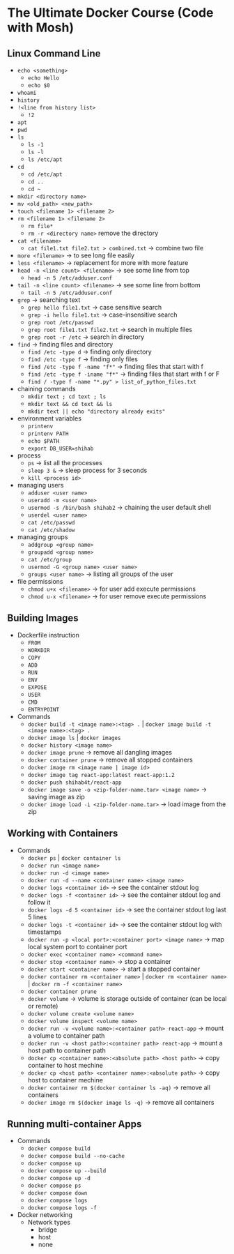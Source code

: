 # The Ultimate Docker Course (Code with Mosh)

## Linux Command Line

- `echo <something>`
  - `echo Hello`
  - `echo $0`
- `whoami`
- `history`
- `!<line from history list>`
  - `!2`
- `apt`
- `pwd`
- `ls`
  - `ls -1`
  - `ls -l`
  - `ls /etc/apt`
- `cd`
  - `cd /etc/apt`
  - `cd ..`
  - `cd ~`
- `mkdir <directory name>`
- `mv <old_path> <new_path>`
- `touch <filename 1> <filename 2>`
- `rm <filename 1> <filename 2>`
  - `rm file*`
  - `rm -r <directory name>` remove the directory
- `cat <filename>`
  - `cat file1.txt file2.txt > combined.txt` -> combine two file
- `more <filename>` -> to see long file easily
- `less <filename>` -> replacement for more with more feature
- `head -n <line count> <filename>` -> see some line from top
  - `head -n 5 /etc/adduser.conf`
- `tail -n <line count> <filename>` -> see some line from bottom
  - `tail -n 5 /etc/adduser.conf`
- `grep` -> searching text
  - `grep hello file1.txt` -> case sensitive search
  - `grep -i hello file1.txt` -> case-insensitive search
  - `grep root /etc/passwd`
  - `grep root file1.txt file2.txt` -> search in multiple files
  - `grep root -r /etc` -> search in directory
- `find` -> finding files and directory
  - `find /etc -type d` -> finding only directory
  - `find /etc -type f` -> finding only files
  - `find /etc -type f -name "f*"` -> finding files that start with f
  - `find /etc -type f -iname "f*"` -> finding files that start with f or F
  - `find / -type f -name "*.py" > list_of_python_files.txt`
- chaining commands
  - `mkdir text ; cd text ; ls`
  - `mkdir text && cd text && ls`
  - `mkdir text || echo "directory already exits"`
- environment variables
  - `printenv`
  - `printenv PATH`
  - `echo $PATH`
  - `export DB_USER=shihab`
- process
  - `ps` -> list all the processes
  - `sleep 3 &` -> sleep process for 3 seconds
  - `kill <process id>`
- managing users
  - `adduser <user name>`
  - `useradd -m <user name>`
  - `usermod -s /bin/bash shihab2` -> chaining the user default shell
  - `userdel <user name>`
  - `cat /etc/passwd`
  - `cat /etc/shadow`
- managing groups
  - `addgroup <group name>`
  - `groupadd <group name>`
  - `cat /etc/group`
  - `usermod -G <group name> <user name>`
  - `groups <user name>` -> listing all groups of the user
- file permissions
  - `chmod u+x <filename>` -> for user add execute permissions
  - `chmod u-x <filename>` -> for user remove execute permissions

## Building Images

- Dockerfile instruction
  - `FROM`
  - `WORKDIR`
  - `COPY`
  - `ADD`
  - `RUN`
  - `ENV`
  - `EXPOSE`
  - `USER`
  - `CMD`
  - `ENTRYPOINT`
- Commands
  - `docker build -t <image name>:<tag> .` | `docker image build -t <image name>:<tag> .`
  - `docker image ls` | `docker images`
  - `docker history <image name>`
  - `docker image prune` -> remove all dangling images
  - `docker container prune` -> remove all stopped containers
  - `docker image rm <image name | image id>`
  - `docker image tag react-app:latest react-app:1.2`
  - `docker push shihab4t/react-app`
  - `docker image save -o <zip-folder-name.tar> <image name>` -> saving image as zip
  - `docker image load -i <zip-folder-name.tar>` -> load image from the zip

## Working with Containers

- Commands
  - `docker ps` | `docker container ls`
  - `docker run <image name>`
  - `docker run -d <image name>`
  - `docker run -d --name <container name> <image name>`
  - `docker logs <container id>` -> see the container stdout log
  - `docker logs -f <container id>` -> see the container stdout log and follow it
  - `docker logs -d 5 <container id>` -> see the container stdout log last 5 lines
  - `docker logs -t <container id>` -> see the container stdout log with timestamps
  - `docker run -p <local port>:<container port> <image name>` -> map local system port to container port
  - `docker exec <container name> <command name>`
  - `docker stop <container name>` -> stop a container
  - `docker start <container name>` -> start a stopped container
  - `docker container rm <container name>` | `docker rm <container name>` | `docker rm -f <container name>`
  - `docker container prune`
  - `docker volume` -> volume is storage outside of container (can be local or remote)
  - `docker volume create <volume name>`
  - `docker volume inspect <volume name>`
  - `docker run -v <volume name>:<container path> react-app` -> mount a volume to container path
  - `docker run -v <host path>:<container path> react-app` -> mount a host path to container path
  - `docker cp <container name>:<absolute path> <host path>` -> copy container to host mechine
  - `docker cp <host path> <container name>:<absolute path>` -> copy host to container mechine
  - `docker container rm $(docker container ls -aq)` -> remove all containers
  - `docker image rm $(docker image ls -q)` -> remove all containers

## Running multi-container Apps

- Commands
  - `docker compose build`
  - `docker compose build --no-cache`
  - `docker compose up`
  - `docker compose up --build`
  - `docker compose up -d`
  - `docker compose ps`
  - `docker compose down`
  - `docker compose logs`
  - `docker compose logs -f`
- Docker networking
  - Network types
    - bridge
    - host
    - none
